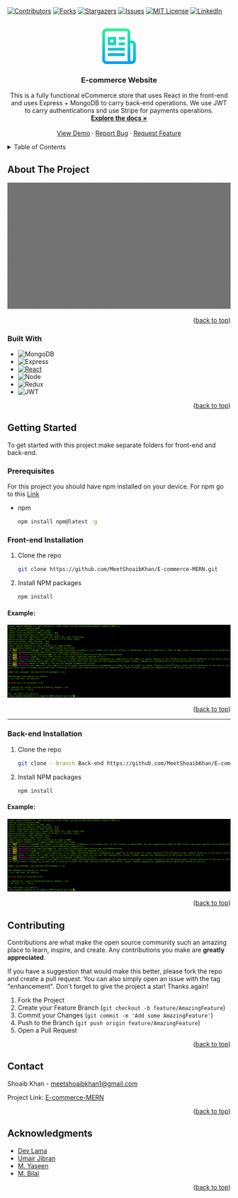 <!-- Improved compatibility of back to top link: See: https://github.com/othneildrew/Best-README-Template/pull/73 -->
<a name="readme-top"></a>
<!--
*** Thanks for checking out the Best-README-Template. If you have a suggestion
*** that would make this better, please fork the repo and create a pull request
*** or simply open an issue with the tag "enhancement".
*** Don't forget to give the project a star!
*** Thanks again! Now go create something AMAZING! :D
-->



<!-- PROJECT SHIELDS -->
<!--
*** I'm using markdown "reference style" links for readability.
*** Reference links are enclosed in brackets [ ] instead of parentheses ( ).
*** See the bottom of this document for the declaration of the reference variables
*** for contributors-url, forks-url, etc. This is an optional, concise syntax you may use.
*** https://www.markdownguide.org/basic-syntax/#reference-style-links
-->
[![Contributors][contributors-shield]][contributors-url]
[![Forks][forks-shield]][forks-url]
[![Stargazers][stars-shield]][stars-url]
[![Issues][issues-shield]][issues-url]
[![MIT License][license-shield]][license-url]
[![LinkedIn][linkedin-shield]][linkedin-url]



<!-- PROJECT LOGO -->
<br />
<div align="center">
  <a href="https://github.com/github_username/repo_name">
    <img src="images/logo.png" alt="Logo" width="80" height="80">
  </a>

<h3 align="center">E-commerce Website</h3>

  <p align="center">
    This is a fully functional eCommerce store that uses React in the front-end and uses Express + MongoDB to carry back-end operations. We use JWT to carry authentications snd use Stripe for payments operations.
    <br />
    <a href="https://github.com/MeetShoaibKhan/E-commerce-MERN"><strong>Explore the docs »</strong></a>
    <br />
    <br />
    <a href="https://github.com/MeetShoaibKhan/E-commerce-MERN">View Demo</a>
    ·
    <a href="https://github.com/MeetShoaibKhan/E-commerce-MERN/issues">Report Bug</a>
    ·
    <a href="https://github.com/MeetShoaibKhan/E-commerce-MERN/issues">Request Feature</a>
  </p>
</div>



<!-- TABLE OF CONTENTS -->
<details>
  <summary>Table of Contents</summary>
  <ol>
    <li>
      <a href="#about-the-project">About The Project</a>
      <ul>
        <li><a href="#built-with">Built With</a></li>
      </ul>
    </li>
    <li>
      <a href="#getting-started">Getting Started</a>
      <ul>
        <li><a href="#prerequisites">Prerequisites</a></li>
        <li><a href="#installation">Installation</a></li>
      </ul>
    </li>
    <li><a href="#usage">Usage</a></li>
    <li><a href="#roadmap">Roadmap</a></li>
    <li><a href="#contributing">Contributing</a></li>
    <li><a href="#license">License</a></li>
    <li><a href="#contact">Contact</a></li>
    <li><a href="#acknowledgments">Acknowledgments</a></li>
  </ol>
</details>



<!-- ABOUT THE PROJECT -->
## About The Project

[![Product Name Screen Shot][product-gif]](https://github.com/MeetShoaibKhan/E-commerce-MERN)

<p align="right">(<a href="#readme-top">back to top</a>)</p>



### Built With


* ![MongoDB][MongoDB-url]
* ![Express][Express-url]
* [![React][React.js]][React-url]
* ![Node][node-url]
* ![Redux][Redux-url]
* ![JWT][JWT-url]




<p align="right">(<a href="#readme-top">back to top</a>)</p>



<!-- GETTING STARTED -->
## Getting Started

To get started with this project make separate folders for front-end and back-end.

### Prerequisites

For this project you should have npm installed on your device. For npm go to this [Link][Node.com]
* npm
  ```sh
  npm install npm@latest -g
  ```

### Front-end Installation

1. Clone the repo
   ```sh
   git clone https://github.com/MeetShoaibKhan/E-commerce-MERN.git
   ```
2. Install NPM packages
   ```sh
   npm install
   ```
#### Example:
![Product Name Screen Shot][front-install-ex]
<p align="right">(<a href="#readme-top">back to top</a>)</p>

<hr/>

### Back-end Installation

1. Clone the repo
   ```sh
   git clone --branch Back-end https://github.com/MeetShoaibKhan/E-commerce-MERN.git
   ```
2. Install NPM packages
   ```sh
   npm install
   ```
#### Example:
![Product Name Screen Shot][front-install-ex]
<p align="right">(<a href="#readme-top">back to top</a>)</p>



<!-- USAGE EXAMPLES 
## Usage

Use this space to show useful examples of how a project can be used. Additional screenshots, code examples and demos work well in this space. You may also link to more resources.

_For more examples, please refer to the [Documentation](https://example.com)_

<p align="right">(<a href="#readme-top">back to top</a>)</p>
 -->


<!-- ROADMAP 
## Roadmap

- [ ] Feature 1
- [ ] Feature 2
- [ ] Feature 3
    - [ ] Nested Feature

See the [open issues](https://github.com/github_username/repo_name/issues) for a full list of proposed features (and known issues).

<p align="right">(<a href="#readme-top">back to top</a>)</p>

-->

<!-- CONTRIBUTING -->
## Contributing

Contributions are what make the open source community such an amazing place to learn, inspire, and create. Any contributions you make are **greatly appreciated**.

If you have a suggestion that would make this better, please fork the repo and create a pull request. You can also simply open an issue with the tag "enhancement".
Don't forget to give the project a star! Thanks again!

1. Fork the Project
2. Create your Feature Branch (`git checkout -b feature/AmazingFeature`)
3. Commit your Changes (`git commit -m 'Add some AmazingFeature'`)
4. Push to the Branch (`git push origin feature/AmazingFeature`)
5. Open a Pull Request

<p align="right">(<a href="#readme-top">back to top</a>)</p>



<!-- LICENSE 
## License

Distributed under the MIT License. See `LICENSE.txt` for more information.

<p align="right">(<a href="#readme-top">back to top</a>)</p>
-->


<!-- CONTACT -->
## Contact

Shoaib Khan -  meetshoaibkhan1@gmail.com

Project Link: [E-commerce-MERN](https://github.com/MeetShoaibKhan/E-commerce-MERN)

<p align="right">(<a href="#readme-top">back to top</a>)</p>



<!-- ACKNOWLEDGMENTS -->
## Acknowledgments

* [Dev Lama](https://www.youtube.com/c/lamadev)
* [Umair Jibran](https://github.com/UmairJibran)
* [M. Yaseen](https://github.com/yasinicl)
* [M. Bilal](https://github.com/Bilal459)

<p align="right">(<a href="#readme-top">back to top</a>)</p>



<!-- MARKDOWN LINKS & IMAGES -->
<!-- https://www.markdownguide.org/basic-syntax/#reference-style-links -->
[contributors-shield]: https://img.shields.io/github/contributors/github_username/repo_name.svg?style=for-the-badge
[contributors-url]: https://github.com/MeetShoaibKhan/E-commerce-MERN/graphs/contributors
[forks-shield]: https://img.shields.io/github/forks/github_username/repo_name.svg?style=for-the-badge
[forks-url]: https://github.com/MeetShoaibKhan/E-commerce-MERN/network/members
[stars-shield]: https://img.shields.io/github/stars/github_username/repo_name.svg?style=for-the-badge
[stars-url]: https://github.com/MeetShoaibKhan/E-commerce-MERN/stargazers
[issues-shield]: https://img.shields.io/github/issues/github_username/repo_name.svg?style=for-the-badge
[issues-url]: https://github.com/MeetShoaibKhan/E-commerce-MERN/issues
[license-shield]: https://img.shields.io/github/license/github_username/repo_name.svg?style=for-the-badge
[license-url]: https://github.com/MeetShoaibKhan/E-commerce-MERN/blob/Front-end/LICENSE.txt
[linkedin-shield]: https://img.shields.io/badge/-LinkedIn-black.svg?style=for-the-badge&logo=linkedin&colorB=555
[linkedin-url]: https://www.linkedin.com/in/shoaibkhan7

[product-screenshot]: images/screen.png
[product-gif]: images/screen.gif
[front-install-ex]: images/front-install-ex.png

[Next.js]: https://img.shields.io/badge/next.js-000000?style=for-the-badge&logo=nextdotjs&logoColor=white
[Next-url]: https://nextjs.org/
[React.js]: https://img.shields.io/badge/React-20232A?style=for-the-badge&logo=react&logoColor=61DAFB
[React-url]: https://reactjs.org/
[Vue.js]: https://img.shields.io/badge/Vue.js-35495E?style=for-the-badge&logo=vuedotjs&logoColor=4FC08D
[Vue-url]: https://vuejs.org/
[Angular.io]: https://img.shields.io/badge/Angular-DD0031?style=for-the-badge&logo=angular&logoColor=white
[Angular-url]: https://angular.io/
[Svelte.dev]: https://img.shields.io/badge/Svelte-4A4A55?style=for-the-badge&logo=svelte&logoColor=FF3E00
[Svelte-url]: https://svelte.dev/
[Laravel.com]: https://img.shields.io/badge/Laravel-FF2D20?style=for-the-badge&logo=laravel&logoColor=white
[Laravel-url]: https://laravel.com
[Bootstrap.com]: https://img.shields.io/badge/Bootstrap-563D7C?style=for-the-badge&logo=bootstrap&logoColor=white
[Bootstrap-url]: https://getbootstrap.com
[JQuery.com]: https://img.shields.io/badge/jQuery-0769AD?style=for-the-badge&logo=jquery&logoColor=white
[JQuery-url]: https://jquery.com
[MongoDB-url]: https://img.shields.io/badge/MongoDB-4EA94B?style=for-the-badge&logo=mongodb&logoColor=white
[Express-url]: https://img.shields.io/badge/Express.js-000000?style=for-the-badge&logo=express&logoColor=white
[JWT-url]: https://img.shields.io/badge/JWT-000000?style=for-the-badge&logo=JSON%20web%20tokens&logoColor=white
[Node.com]: https://nodejs.org/en/download/
[Node-url]: https://img.shields.io/badge/Node.js-339933?style=for-the-badge&logo=nodedotjs&logoColor=white
[Redux-url]: https://img.shields.io/badge/Redux-593D88?style=for-the-badge&logo=redux&logoColor=white

